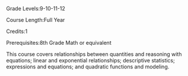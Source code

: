 Grade Levels:9-10-11-12

Course Length:Full Year

Credits:1

Prerequisites:8th Grade Math or equivalent

This course covers relationships between quantities and reasoning with equations; linear and exponential relationships; descriptive statistics; expressions and equations; and quadratic functions and modeling.